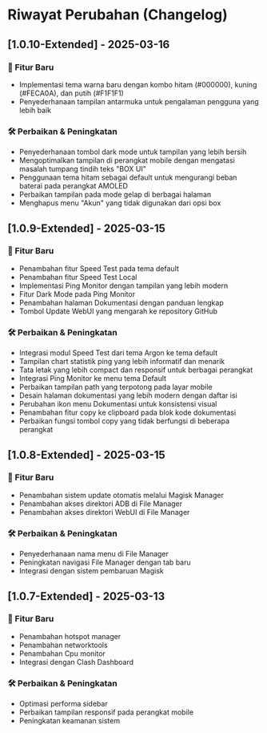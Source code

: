 # Riwayat Perubahan (Changelog)

## [1.0.10-Extended] - 2025-03-16

### 🚀 Fitur Baru
- Implementasi tema warna baru dengan kombo hitam (#000000), kuning (#FECA0A), dan putih (#F1F1F1)
- Penyederhanaan tampilan antarmuka untuk pengalaman pengguna yang lebih baik

### 🛠️ Perbaikan & Peningkatan
- Penyederhanaan tombol dark mode untuk tampilan yang lebih bersih
- Mengoptimalkan tampilan di perangkat mobile dengan mengatasi masalah tumpang tindih teks "BOX UI"
- Penggunaan tema hitam sebagai default untuk mengurangi beban baterai pada perangkat AMOLED
- Perbaikan tampilan pada mode gelap di berbagai halaman
- Menghapus menu "Akun" yang tidak digunakan dari opsi box

## [1.0.9-Extended] - 2025-03-15

### 🚀 Fitur Baru
- Penambahan fitur Speed Test pada tema default
- Penambahan fitur Speed Test Local
- Implementasi Ping Monitor dengan tampilan yang lebih modern
- Fitur Dark Mode pada Ping Monitor
- Penambahan halaman Dokumentasi dengan panduan lengkap
- Tombol Update WebUI yang mengarah ke repository GitHub

### 🛠️ Perbaikan & Peningkatan
- Integrasi modul Speed Test dari tema Argon ke tema default
- Tampilan chart statistik ping yang lebih informatif dan menarik
- Tata letak yang lebih compact dan responsif untuk berbagai perangkat
- Integrasi Ping Monitor ke menu tema Default
- Perbaikan tampilan path yang terpotong pada layar mobile
- Desain halaman dokumentasi yang lebih modern dengan daftar isi
- Perubahan ikon menu Dokumentasi untuk konsistensi visual
- Penambahan fitur copy ke clipboard pada blok kode dokumentasi
- Perbaikan fungsi tombol copy yang tidak berfungsi di beberapa perangkat

## [1.0.8-Extended] - 2025-03-15

### 🚀 Fitur Baru
- Penambahan sistem update otomatis melalui Magisk Manager
- Penambahan akses direktori ADB di File Manager
- Penambahan akses direktori WebUI di File Manager

### 🛠️ Perbaikan & Peningkatan
- Penyederhanaan nama menu di File Manager
- Peningkatan navigasi File Manager dengan tab baru
- Integrasi dengan sistem pembaruan Magisk

## [1.0.7-Extended] - 2025-03-13

### 🚀 Fitur Baru
- Penambahan hotspot manager
- Penambahan networktools  
- Penambahan Cpu monitor
- Integrasi dengan Clash Dashboard

### 🛠️ Perbaikan & Peningkatan
- Optimasi performa sidebar
- Perbaikan tampilan responsif pada perangkat mobile
- Peningkatan keamanan sistem
